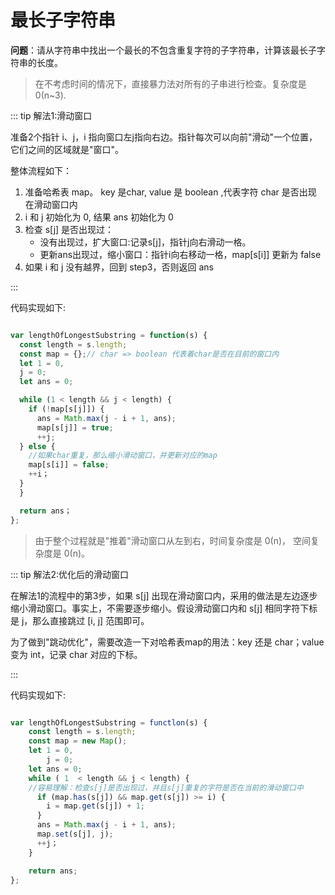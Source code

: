 # 最长子字符串

**问题**：请从字符串中找出一个最长的不包含重复字符的子字符串，计算该最长子字符串的长度。

> 在不考虑时间的情况下，直接暴力法对所有的子串进行检查。复杂度是0(n~3).

::: tip 解法1:滑动窗口

准备2个指针 i、j，i 指向窗口左j指向右边。指针每次可以向前"滑动"一个位置，它们之间的区域就是"窗口"。

整体流程如下：

1. 准备哈希表 map。 key 是char, value 是 boolean ,代表字符 char 是否出现
 在滑动窗口内
2. i 和 j 初始化为 0, 结果 ans 初始化为 0
3. 检查 s[j] 是否出现过：
    - 没有出现过，扩大窗口:记录s[j]，指针j向右滑动一格。
    - 更新ans出现过，缩小窗口：指针i向右移动一格，map[s[i]] 更新为 false
4. 如果 i 和 j 没有越界，回到 step3，否则返回 ans

:::

代码实现如下:

```js

var lengthOfLongestSubstring = function(s) {
  const length = s.length;
  const map = {};// char => boolean 代表着char是否在目前的窗口内
  let 1 = 0,
  j = 0;
  let ans = 0;

  while (1 < length && j < length) {
    if (!map[s[j]]) {
      ans = Math.max(j - i + 1, ans);
      map[s[j]] = true;
      ++j;
  } else {
    //如果char重复，那么缩小滑动窗口，并更新对应的map
    map[s[i]] = false;
    ++i；
  }
  }

  return ans；
};
```

> 由于整个过程就是"推着"滑动窗口从左到右，时间复杂度是 0(n)， 空间复杂度是 0(n)。

::: tip 解法2:优化后的滑动窗口

在解法1的流程中的第3步，如果 s[j] 出现在滑动窗口内，采用的做法是左边逐步缩小滑动窗口。事实上，不需要逐步缩小。假设滑动窗口内和 s[j] 相同字符下标是 j，那么直接跳过 [i, j] 范围即可。

为了做到"跳动优化"，需要改造一下对哈希表map的用法：key 还是 char；value 变为 int，记录 char 对应的下标。

:::

代码实现如下:

```js

var lengthOfLongestSubstring = functlon(s) {
    const length = s.length;
    const map = new Map();
    let 1 = 0,
        j = 0;
    let ans = 0;
    while ( 1  < length && j < length) {
    //容易理解：检查s[j]是否出现过，并且s[j]重复的字符是否在当前的滑动窗口中
      if (map.has(s[j]) && map.get(s[j]) >= i) {
        i = map.get(s[j]) + 1;
      }
      ans = Math.max(j - i + 1, ans);
      map.set(s[j], j);
      ++j；
    }

    return ans;
};
```
